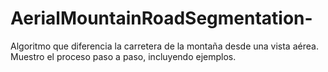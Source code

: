 # AerialMountainRoadSegmentation-
Algoritmo que diferencia la carretera de la montaña desde una vista aérea. Muestro el proceso paso a paso, incluyendo ejemplos.
